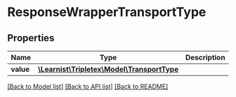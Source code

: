 # ResponseWrapperTransportType

## Properties
Name | Type | Description | Notes
------------ | ------------- | ------------- | -------------
**value** | [**\Learnist\Tripletex\Model\TransportType**](TransportType.md) |  | [optional] 

[[Back to Model list]](../../README.md#documentation-for-models) [[Back to API list]](../../README.md#documentation-for-api-endpoints) [[Back to README]](../../README.md)

